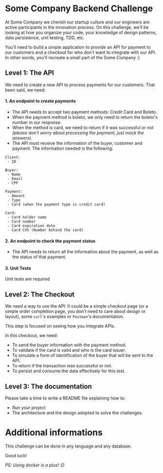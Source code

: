 # Some Company Backend Challenge

At Some Company we cherish our startup culture and our engineers are active participants in the innovation process. On this challenge, we’ll be looking at how you organize your code, your knowledge of design patterns, data persistence, unit testing, TDD, etc.

You’ll need to build a simple application to provide an API for payment to our customers and a checkout for who don't want to integrate with our API. In other words, you'll recreate a small part of the Some Company :)

## Level 1: The API

We need to create a new API to process payments for our customers.
That been said, we need:

#### 1. An endpoint to create payments
- The API needs to accept two payment methods: Credit Card and Boleto.
- When the payment method is boleto, we only need to return the boleto's number in our response.
- When the method is card, we need to return if it was successful or not *(please don't worry about processing the payment, just mock the answers)*.
- The API must receive the information of the buyer, customer and payment. The information needed is the following:
```
Client:
 - ID

Buyer:
 - Name
 - Email
 - CPF

Payment:
 - Amount
 - Type
 - Card (when the payment type is credit card)

Card:
 - Card holder name
 - Card number
 - Card expiration date
 - Card CVV (Number behind the card)

```

#### 2. An endpoint to check the payment status
- The API needs to return all the information about the payment, as well as the status of that payment.

#### 3. Unit Tests
Unit tests are required

## Level 2: The Checkout

We need a way to use the API: It could be a simple checkout page (or a simple order completion page, you don't need to care about design or layout), some `curl`'s examples or `Postman`'s documentation.

This step is focused on seeing how you integrate APIs.

In this checkout, we need:
- To send the buyer information with the payment method.
- To validate if the card is valid and who is the card issuer.
- To simulate a form of identification of the buyer that will be sent to the API.
- To return if the transaction was successful or not.
- To persist and consume the data effectively for this test.

## Level 3: The documentation

Please take a time to write a README file explaining how to:
- Run your project
- The architecture and the design adopted to solve the challenges.

# Additional informations
This challenge can be done in any language and any database.

Good luck!

*PS: Using docker is a plus! :D*
